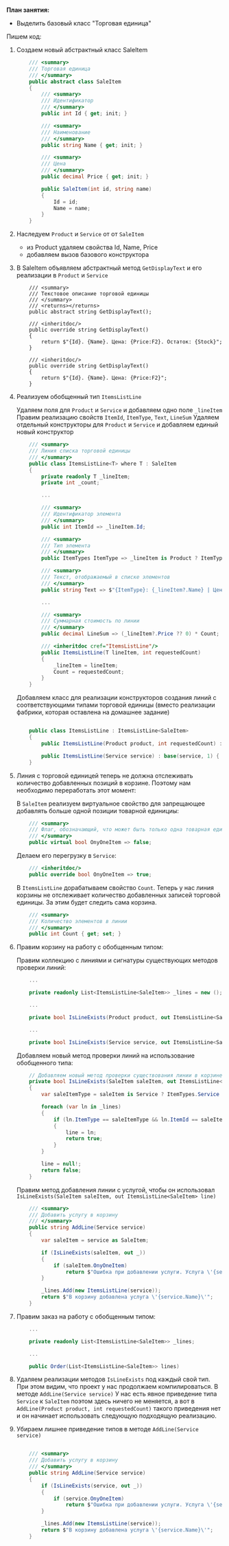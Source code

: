 **План занятия:**

- Выделить базовый класс "Торговая единица"

Пишем код:

1. Создаем новый абстрактный класс SaleItem

    ```csharp
        /// <summary>
        /// Торговая единица
        /// </summary>
        public abstract class SaleItem
        {
            /// <summary>
            /// Идентификатор
            /// </summary>
            public int Id { get; init; }

            /// <summary>
            /// Наименование
            /// </summary>
            public string Name { get; init; }

            /// <summary>
            /// Цена
            /// </summary>
            public decimal Price { get; init; }

            public SaleItem(int id, string name)
            {
                Id = id;
                Name = name;
            }
        }
    ```

2. Наследуем `Product` и `Service` от от `SaleItem`

    - из Product удаляем свойства Id, Name, Price
    - добавляем вызов базового конструктора

3. В SaleItem объявляем абстрактный метод `GetDisplayText` и его реализации в `Product` и `Service`

    ```csharp: SaleItem
        /// <summary>
        /// Текстовое описание торговой единицы
        /// </summary>
        /// <returns></returns>
        public abstract string GetDisplayText();
    ```

    ```csharp: Product
        /// <inheritdoc/>
        public override string GetDisplayText()
        {
            return $"{Id}. {Name}. Цена: {Price:F2}. Остаток: {Stock}";
        }
    ```

    ```csharp: Service
        /// <inheritdoc/>
        public override string GetDisplayText()
        {
            return $"{Id}. {Name}. Цена: {Price:F2}";
        }
    ```

4. Реализуем обобщенный тип `ItemsListLine`

    Удаляем поля для `Product` и `Service` и добавляем одно поле `_lineItem`
    Правим реализацию свойств `ItemId`, `ItemType`, `Text`, `LineSum`
    Удаляем отдельный конструкторы для `Product` и `Service` и добавляем единый новый конструктор

    ```csharp
        /// <summary>
        /// Линия списка торговой единицы
        /// </summary>
        public class ItemsListLine<T> where T : SaleItem
        {
            private readonly T _lineItem;
            private int _count;

            ...

            /// <summary>
            /// Идентификатор элемента
            /// </summary>
            public int ItemId => _lineItem.Id;

            /// <summary>
            /// Тип элемента
            /// </summary>
            public ItemTypes ItemType => _lineItem is Product ? ItemTypes.Product : ItemTypes.Service;

            /// <summary>
            /// Текст, отображаемый в списке элементов
            /// </summary>
            public string Text => $"{ItemType}: {_lineItem?.Name} | Цена: {_lineItem?.Price:F2} | Кол-во: {Count}";

            ...

            /// <summary>
            /// Суммарная стоимость по линии
            /// </summary>
            public decimal LineSum => (_lineItem?.Price ?? 0) * Count;

            /// <inheritdoc cref="ItemsListLine"/>
            public ItemsListLine(T lineItem, int requestedCount)
            {
                _lineItem = lineItem;
                Count = requestedCount;
            }
        }
    ```

    Добавляем класс для реализации конструкторов создания линий с соответствующими типами торговой единицы (вместо реализации фабрики, которая оставлена на домашнее задание)

    ```csharp

        public class ItemsListLine : ItemsListLine<SaleItem>
        {
            public ItemsListLine(Product product, int requestedCount) : base(product, requestedCount) { }

            public ItemsListLine(Service service) : base(service, 1) { }
        }
    ```

5. Линия с торговой единицей теперь не должна отслеживать количество добавленных позиций в корзине. Поэтому нам необходимо переработать этот момент:

    В `SaleItem` реализуем виртуальное свойство для запрещающее добавлять больше одной позиции товарной единициы:

    ```csharp
        /// <summary>
        /// Флаг, обозначающий, что может быть только одна товарная единица 
        /// </summary>
        public virtual bool OnyOneItem => false;
    ```

    Делаем его перегрузку в `Service`:

    ```csharp
        /// <inheritdoc/>
        public override bool OnyOneItem => true;
    ```

    В `ItemsListLine` дорабатываем свойство `Count`.
    Теперь у нас линия корзины не отслеживает количество добавленных записей торговой единицы.
    За этим будет следить сама корзина.

    ```csharp
        /// <summary>
        /// Количество элементов в линии
        /// </summary>
        public int Count { get; set; }
    ```

6. Правим корзину на работу с обобщенным типом:

    Правим коллекцию с линиями и сигнатуры существующих методов проверки линий:
    
    ```csharp
        ...

        private readonly List<ItemsListLine<SaleItem>> _lines = new ();

        ...

        private bool IsLineExists(Product product, out ItemsListLine<SaleItem> line)

        ...

        private bool IsLineExists(Service service, out ItemsListLine<SaleItem> line)
    ```

    Добавляем новый метод проверки линий на использование обобщенного типа:

    ```csharp
        // Добавляем новый метод проверки существования линии в корзине для использования обобщенного типа
        private bool IsLineExists(SaleItem saleItem, out ItemsListLine<SaleItem> line)
        {
            var saleItemType = saleItem is Service ? ItemTypes.Service : ItemTypes.Product;

            foreach (var ln in _lines)
            {
                if (ln.ItemType == saleItemType && ln.ItemId == saleItem.Id)
                {
                    line = ln;
                    return true;
                }
            }

            line = null!;
            return false;
        }
    ```

    Правим метод добавления линии с услугой, чтобы он использовал `IsLineExists(SaleItem saleItem, out ItemsListLine<SaleItem> line)` 

    ```csharp
        /// <summary>
        /// Добавить услугу в корзину
        /// </summary>
        public string AddLine(Service service)
        {
            var saleItem = service as SaleItem;

            if (IsLineExists(saleItem, out _))
            {
                if (saleItem.OnyOneItem)
                    return $"Ошибка при добавлении услуги. Услуга \'{service.Name}\' уже добавлена в корзину";
            }

            _lines.Add(new ItemsListLine(service));
            return $"В корзину добавлена услуга \'{service.Name}\'";
        }
    ```

7. Правим заказ на работу с обобщенным типом:

    ```csharp
        ...

        private readonly List<ItemsListLine<SaleItem>> _lines;

        ...

        public Order(List<ItemsListLine<SaleItem>> lines)
    ```

8. Удаляем реализации методов `IsLineExists` под каждый свой тип.
    При этом видим, что проект у нас продолжаем компилироваться.
    В методе `AddLine(Service service)` У нас есть явное приведение типа `Service` к `SaleItem` поэтом здесь ничего не меняется, а вот в `AddLine(Product product, int requestedCount)` такого приведения нет и он начинает использовать следующую подходящую реализацию.

9. Убираем лишнее приведение типов в методе `AddLine(Service service)`

    ```csharp

        /// <summary>
        /// Добавить услугу в корзину
        /// </summary>
        public string AddLine(Service service)
        {
            if (IsLineExists(service, out _))
            {
                if (service.OnyOneItem)
                    return $"Ошибка при добавлении услуги. Услуга \'{service.Name}\' уже добавлена в корзину";
            }

            _lines.Add(new ItemsListLine(service));
            return $"В корзину добавлена услуга \'{service.Name}\'";
        }

    ```
